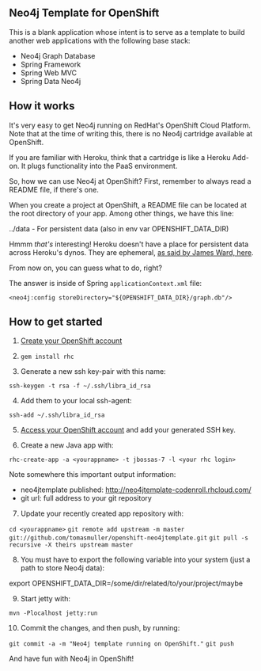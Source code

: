Neo4j Template for OpenShift
----------------------------
This is a blank application whose intent is to serve as a template
to build another web applications with the following base stack:

  * Neo4j Graph Database
  * Spring Framework
  * Spring Web MVC
  * Spring Data Neo4j


How it works
------------
It's very easy to get Neo4j running on RedHat's OpenShift Cloud Platform.
Note that at the time of writing this, there is no Neo4j cartridge available at OpenShift.

If you are familiar with Heroku, think that a cartridge is like a Heroku Add-on.
It plugs functionality into the PaaS environment.

So, how we can use Neo4j at OpenShift?
First, remember to always read a README file, if there's one.

When you create a project at OpenShift, a README file can be located at the root directory of your app.
Among other things, we have this line:

  ../data - For persistent data (also in env var OPENSHIFT_DATA_DIR)

Hmmm *that's* interesting! Heroku doesn't have a place for persistent data across Heroku's dynos.
They are ephemeral, [as said by James Ward, here](http://stackoverflow.com/questions/7952324/heroku-worker-dyno-produces-file-how-to-read-it-from-web-dyno).

From now on, you can guess what to do, right?

The answer is inside of Spring `applicationContext.xml` file:

  `<neo4j:config storeDirectory="${OPENSHIFT_DATA_DIR}/graph.db"/>`


How to get started
------------------
1. [Create your OpenShift account](https://openshift.redhat.com/app)

2. `gem install rhc`

3. Generate a new ssh key-pair with this name:

  `ssh-keygen -t rsa -f ~/.ssh/libra_id_rsa`

4. Add them to your local ssh-agent:

  `ssh-add ~/.ssh/libra_id_rsa`

5. [Access your OpenShift account](https://openshift.redhat.com/app/account) and add your generated SSH key.

6. Create a new Java app with:

  `rhc-create-app -a <yourappname> -t jbossas-7 -l <your rhc login>`

  Note somewhere this important output information:

  * neo4jtemplate published:  http://neo4jtemplate-codenroll.rhcloud.com/
  * git url: full address to your git repository

7. Update your recently created app repository with:

  `cd <yourappname>`
  `git remote add upstream -m master git://github.com/tomasmuller/openshift-neo4jtemplate.git`
  `git pull -s recursive -X theirs upstream master`

8. You must have to export the following variable into your system (just a path to store Neo4j data):

  export OPENSHIFT_DATA_DIR=/some/dir/related/to/your/project/maybe

9. Start jetty with:

  `mvn -Plocalhost jetty:run`

10. Commit the changes, and then push, by running:

  `git commit -a -m "Neo4j template running on OpenShift."`
  `git push`


And have fun with Neo4j in OpenShift!
